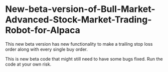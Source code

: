 # New-beta-version-of-Bull-Market-Advanced-Stock-Market-Trading-Robot-for-Alpaca
This new beta version has new functionality to make a trailing stop loss order along with every single buy order. 

This is new beta code that might still need to have some bugs fixed. Run the code at your own risk. 
